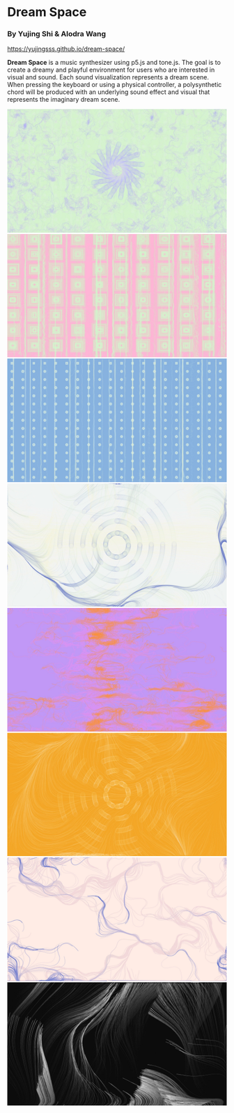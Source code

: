# Dream Space
### By Yujing Shi & Alodra Wang

https://yujingsss.github.io/dream-space/ 

**Dream Space** is a music synthesizer using p5.js and tone.js. The goal is to create a dreamy and playful environment for users who are interested in visual and sound. Each sound visualization represents a dream scene. When pressing the keyboard or using a physical controller, a polysynthetic chord will be produced with an underlying sound effect and visual that represents the imaginary dream scene. 

![](images/sound-1.jpg)
![](images/sound-2.jpg)
![](images/sound-3.jpg)
![](images/sound-4.jpg)
![](images/sound-5.jpg)
![](images/sound-6.jpg)
![](images/sound-7.jpg)
![](images/sound-8.jpg)
